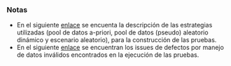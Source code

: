 ### Notas

* En el siguiente [enlace](https://github.com/j-albarracin-uniandes/pruebas-automatizadas/wiki/semana7) se encuenta la descripción de las estrategias utilizadas (pool de datos a-priori, pool de datos (pseudo) aleatorio dinámico y escenario aleatorio), para la construcción de las pruebas.
* En el siguiente [enlace](https://github.com/j-albarracin-uniandes/pruebas-automatizadas/issues) se encuentran los issues de defectos por manejo de datos inválidos encontrados en la ejecución de las pruebas.
